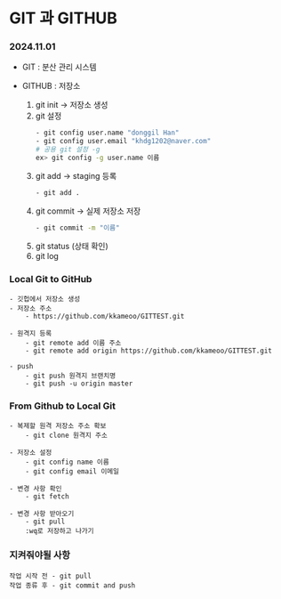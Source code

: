 # GIT 과 GITHUB

<h3>2024.11.01</h3>

- GIT : 분산 관리 시스템

- GITHUB : 저장소 

    1. git init -> 저장소 생성
    2. git 설정
        ``` bash
        - git config user.name "donggil Han"
        - git config user.email "khdg1202@naver.com"
        # 공용 git 설정 -g
        ex> git config -g user.name 이름
    3. git add -> staging 등록
        ``` bash
        - git add .
    4. git commit -> 실제 저장소 저장
        ``` bash
        - git commit -m "이름"
    5. git status (상태 확인)
    6. git log

### Local Git to GitHub

    - 깃헙에서 저장소 생성
    - 저장소 주소
        - https://github.com/kkameoo/GITTEST.git

    - 원격지 등록
        - git remote add 이름 주소
        - git remote add origin https://github.com/kkameoo/GITTEST.git
    
    - push
        - git push 원격지 브랜치명
        - git push -u origin master

### From Github to Local Git

    - 복제할 원격 저장소 주소 확보
        - git clone 원격지 주소

    - 저장소 설정
        - git config name 이름
        - git config email 이메일

    - 변경 사항 확인
        - git fetch

    - 변경 사항 받아오기
        - git pull
        :wq로 저장하고 나가기

### 지켜줘야될 사항

    작업 시작 전 - git pull 
    작업 종류 후 - git commit and push